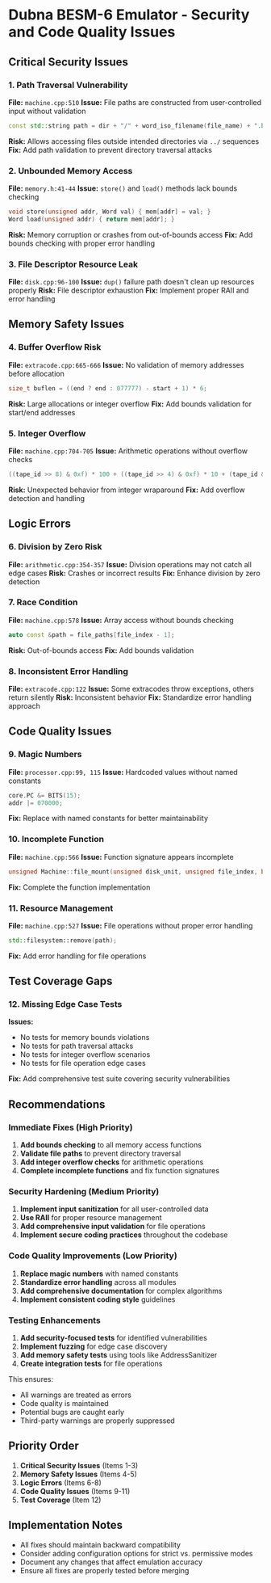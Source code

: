 # Dubna BESM-6 Emulator - Security and Code Quality Issues

## Critical Security Issues

### 1. Path Traversal Vulnerability
**File:** `machine.cpp:510`
**Issue:** File paths are constructed from user-controlled input without validation
```cpp
const std::string path = dir + "/" + word_iso_filename(file_name) + ".bin";
```
**Risk:** Allows accessing files outside intended directories via `../` sequences
**Fix:** Add path validation to prevent directory traversal attacks

### 2. Unbounded Memory Access
**File:** `memory.h:41-44`
**Issue:** `store()` and `load()` methods lack bounds checking
```cpp
void store(unsigned addr, Word val) { mem[addr] = val; }
Word load(unsigned addr) { return mem[addr]; }
```
**Risk:** Memory corruption or crashes from out-of-bounds access
**Fix:** Add bounds checking with proper error handling

### 3. File Descriptor Resource Leak
**File:** `disk.cpp:96-100`
**Issue:** `dup()` failure path doesn't clean up resources properly
**Risk:** File descriptor exhaustion
**Fix:** Implement proper RAII and error handling

## Memory Safety Issues

### 4. Buffer Overflow Risk
**File:** `extracode.cpp:665-666`
**Issue:** No validation of memory addresses before allocation
```cpp
size_t buflen = ((end ? end : 077777) - start + 1) * 6;
```
**Risk:** Large allocations or integer overflow
**Fix:** Add bounds validation for start/end addresses

### 5. Integer Overflow
**File:** `machine.cpp:704-705`
**Issue:** Arithmetic operations without overflow checks
```cpp
((tape_id >> 8) & 0xf) * 100 + ((tape_id >> 4) & 0xf) * 10 + (tape_id & 0xf)
```
**Risk:** Unexpected behavior from integer wraparound
**Fix:** Add overflow detection and handling

## Logic Errors

### 6. Division by Zero Risk
**File:** `arithmetic.cpp:354-357`
**Issue:** Division operations may not catch all edge cases
**Risk:** Crashes or incorrect results
**Fix:** Enhance division by zero detection

### 7. Race Condition
**File:** `machine.cpp:578`
**Issue:** Array access without bounds checking
```cpp
auto const &path = file_paths[file_index - 1];
```
**Risk:** Out-of-bounds access
**Fix:** Add bounds validation

### 8. Inconsistent Error Handling
**File:** `extracode.cpp:122`
**Issue:** Some extracodes throw exceptions, others return silently
**Risk:** Inconsistent behavior
**Fix:** Standardize error handling approach

## Code Quality Issues

### 9. Magic Numbers
**File:** `processor.cpp:99, 115`
**Issue:** Hardcoded values without named constants
```cpp
core.PC &= BITS(15);
addr |= 070000;
```
**Fix:** Replace with named constants for better maintainability

### 10. Incomplete Function
**File:** `machine.cpp:566`
**Issue:** Function signature appears incomplete
```cpp
unsigned Machine::file_mount(unsigned disk_unit, unsigned file_index, bool write_mode, unsigned file_offset)
```
**Fix:** Complete the function implementation

### 11. Resource Management
**File:** `machine.cpp:527`
**Issue:** File operations without proper error handling
```cpp
std::filesystem::remove(path);
```
**Fix:** Add error handling for file operations

## Test Coverage Gaps

### 12. Missing Edge Case Tests
**Issues:**
- No tests for memory bounds violations
- No tests for path traversal attacks
- No tests for integer overflow scenarios
- No tests for file operation edge cases

**Fix:** Add comprehensive test suite covering security vulnerabilities

## Recommendations

### Immediate Fixes (High Priority)
1. **Add bounds checking** to all memory access functions
2. **Validate file paths** to prevent directory traversal
3. **Add integer overflow checks** for arithmetic operations
4. **Complete incomplete functions** and fix function signatures

### Security Hardening (Medium Priority)
1. **Implement input sanitization** for all user-controlled data
2. **Use RAII** for proper resource management
3. **Add comprehensive input validation** for file operations
4. **Implement secure coding practices** throughout the codebase

### Code Quality Improvements (Low Priority)
1. **Replace magic numbers** with named constants
2. **Standardize error handling** across all modules
3. **Add comprehensive documentation** for complex algorithms
4. **Implement consistent coding style** guidelines

### Testing Enhancements
1. **Add security-focused tests** for identified vulnerabilities
2. **Implement fuzzing** for edge case discovery
3. **Add memory safety tests** using tools like AddressSanitizer
4. **Create integration tests** for file operations

This ensures:
- All warnings are treated as errors
- Code quality is maintained
- Potential bugs are caught early
- Third-party warnings are properly suppressed

## Priority Order

1. **Critical Security Issues** (Items 1-3)
2. **Memory Safety Issues** (Items 4-5)
3. **Logic Errors** (Items 6-8)
4. **Code Quality Issues** (Items 9-11)
5. **Test Coverage** (Item 12)

## Implementation Notes

- All fixes should maintain backward compatibility
- Consider adding configuration options for strict vs. permissive modes
- Document any changes that affect emulation accuracy
- Ensure all fixes are properly tested before merging
